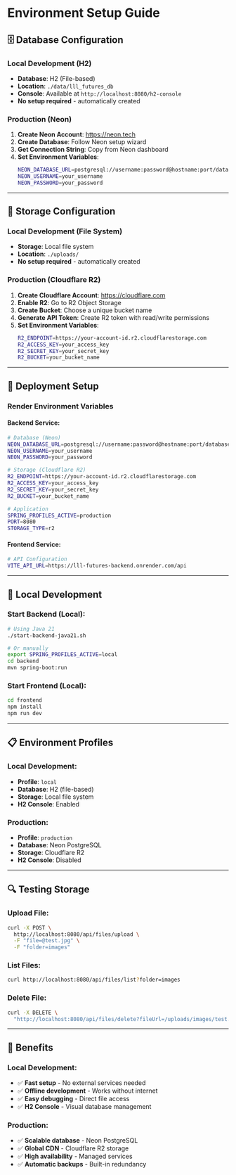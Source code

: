 # Environment Setup Guide

## 🗄️ Database Configuration

### Local Development (H2)
- **Database**: H2 (File-based)
- **Location**: `./data/lll_futures_db`
- **Console**: Available at `http://localhost:8080/h2-console`
- **No setup required** - automatically created

### Production (Neon)
1. **Create Neon Account**: https://neon.tech
2. **Create Database**: Follow Neon setup wizard
3. **Get Connection String**: Copy from Neon dashboard
4. **Set Environment Variables**:
   ```bash
   NEON_DATABASE_URL=postgresql://username:password@hostname:port/database
   NEON_USERNAME=your_username
   NEON_PASSWORD=your_password
   ```

---

## 📁 Storage Configuration

### Local Development (File System)
- **Storage**: Local file system
- **Location**: `./uploads/`
- **No setup required** - automatically created

### Production (Cloudflare R2)
1. **Create Cloudflare Account**: https://cloudflare.com
2. **Enable R2**: Go to R2 Object Storage
3. **Create Bucket**: Choose a unique bucket name
4. **Generate API Token**: Create R2 token with read/write permissions
5. **Set Environment Variables**:
   ```bash
   R2_ENDPOINT=https://your-account-id.r2.cloudflarestorage.com
   R2_ACCESS_KEY=your_access_key
   R2_SECRET_KEY=your_secret_key
   R2_BUCKET=your_bucket_name
   ```

---

## 🚀 Deployment Setup

### Render Environment Variables

#### Backend Service:
```bash
# Database (Neon)
NEON_DATABASE_URL=postgresql://username:password@hostname:port/database
NEON_USERNAME=your_username
NEON_PASSWORD=your_password

# Storage (Cloudflare R2)
R2_ENDPOINT=https://your-account-id.r2.cloudflarestorage.com
R2_ACCESS_KEY=your_access_key
R2_SECRET_KEY=your_secret_key
R2_BUCKET=your_bucket_name

# Application
SPRING_PROFILES_ACTIVE=production
PORT=8080
STORAGE_TYPE=r2
```

#### Frontend Service:
```bash
# API Configuration
VITE_API_URL=https://lll-futures-backend.onrender.com/api
```

---

## 🔧 Local Development

### Start Backend (Local):
```bash
# Using Java 21
./start-backend-java21.sh

# Or manually
export SPRING_PROFILES_ACTIVE=local
cd backend
mvn spring-boot:run
```

### Start Frontend (Local):
```bash
cd frontend
npm install
npm run dev
```

---

## 📋 Environment Profiles

### Local Development:
- **Profile**: `local`
- **Database**: H2 (file-based)
- **Storage**: Local file system
- **H2 Console**: Enabled

### Production:
- **Profile**: `production`
- **Database**: Neon PostgreSQL
- **Storage**: Cloudflare R2
- **H2 Console**: Disabled

---

## 🔍 Testing Storage

### Upload File:
```bash
curl -X POST \
  http://localhost:8080/api/files/upload \
  -F "file=@test.jpg" \
  -F "folder=images"
```

### List Files:
```bash
curl http://localhost:8080/api/files/list?folder=images
```

### Delete File:
```bash
curl -X DELETE \
  "http://localhost:8080/api/files/delete?fileUrl=/uploads/images/test.jpg"
```

---

## 🎯 Benefits

### Local Development:
- ✅ **Fast setup** - No external services needed
- ✅ **Offline development** - Works without internet
- ✅ **Easy debugging** - Direct file access
- ✅ **H2 Console** - Visual database management

### Production:
- ✅ **Scalable database** - Neon PostgreSQL
- ✅ **Global CDN** - Cloudflare R2 storage
- ✅ **High availability** - Managed services
- ✅ **Automatic backups** - Built-in redundancy
